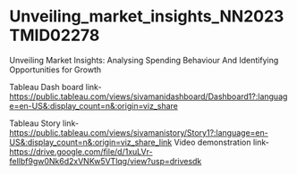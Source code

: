 # Unveiling_market_insights_NN2023TMID02278
Unveiling Market  Insights: Analysing  Spending Behaviour  And Identifying  Opportunities for  Growth

Tableau Dash board link-https://public.tableau.com/views/sivamanidashboard/Dashboard1?:language=en-US&:display_count=n&:origin=viz_share

Tableau Story link-https://public.tableau.com/views/sivamanistory/Story1?:language=en-US&:display_count=n&:origin=viz_share_link
Video demonstration link-https://drive.google.com/file/d/1xuLVr-fellbf9gw0Nk6d2xVNKw5VTlqg/view?usp=drivesdk
